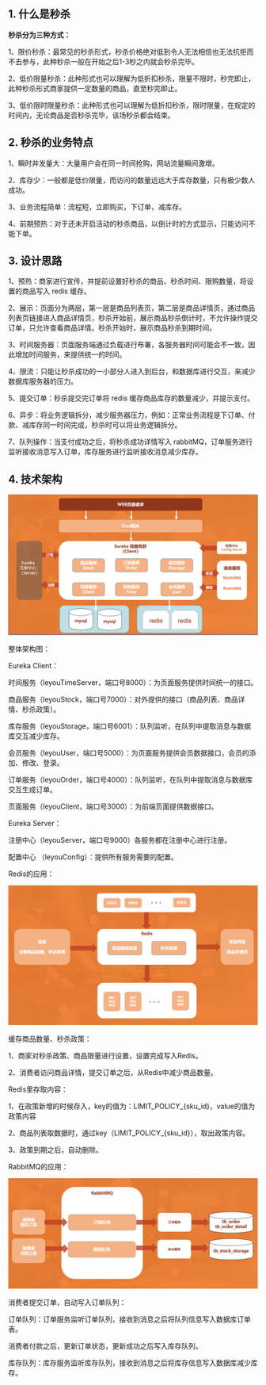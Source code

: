 

## 1. 什么是秒杀

**秒杀分为三种方式：**

1、限价秒杀：最常见的秒杀形式，秒杀价格绝对低到令人无法相信也无法抗拒而不去参与，此种秒杀一般在开始之后1-3秒之内就会秒杀完毕。

2、低价限量秒杀：此种形式也可以理解为低折扣秒杀，限量不限时，秒完即止，此种秒杀形式商家提供一定数量的商品，直至秒完即止。

3、低价限时限量秒杀：此种形式也可以理解为低折扣秒杀，限时限量，在规定的时间内，无论商品是否秒杀完毕，该场秒杀都会结束。

## 2. 秒杀的业务特点

1、瞬时并发量大：大量用户会在同一时间抢购，网站流量瞬间激增。

2、库存少：一般都是低价限量，而访问的数量远远大于库存数量，只有极少数人成功。

3、业务流程简单：流程短，立即购买，下订单，减库存。

4、前期预热：对于还未开启活动的秒杀商品，以倒计时的方式显示，只能访问不能下单。

## 3. 设计思路

1、预热：商家进行宣传，并提前设置好秒杀的商品、秒杀时间、限购数量，将设置的商品写入 redis 缓存。

2、展示：页面分为两层，第一层是商品列表页，第二层是商品详情页，通过商品列表页链接进入商品详情页，秒杀开始前，展示商品秒杀倒计时，不允许操作提交订单，只允许查看商品详情。秒杀开始时，展示商品秒杀到期时间。

3、时间服务器：页面服务端通过负载进行布署，各服务器时间可能会不一致，因此增加时间服务，来提供统一的时间。

4、限流：只能让秒杀成功的一小部分人进入到后台，和数据库进行交互，来减少数据库服务器的压力。

5、提交订单：秒杀提交完订单将 redis 缓存商品库存的数量减少，并提示支付。

6、异步：将业务逻辑拆分，减少服务器压力，例如：正常业务流程是下订单、付款、减库存同一时间完成，秒杀时可以将业务逻辑拆分。

7、队列操作：当支付成功之后，将秒杀成功详情写入 rabbitMQ，订单服务进行监听接收消息写入订单，库存服务进行监听接收消息减少库存。

## 4. 技术架构

![架构](./img/架构.png)

整体架构图：

Eureka Client：

时间服务（leyouTimeServer，端口号8000）：为页面服务提供时间统一的接口。

商品服务（leyouStock，端口号7000）：对外提供的接口（商品列表、商品详情、秒杀政策）。

库存服务（leyouStorage，端口号6001）：队列监听，在队列中提取消息与数据库交互减少库存。

会员服务（leyouUser，端口号5000）：为页面服务提供会员数据接口，会员的添加、修改、登录。

订单服务（leyouOrder，端口号4000）：队列监听，在队列中提取消息与数据库交互生成订单。

页面服务（leyouClient，端口号3000）：为前端页面提供数据接口。

Eureka Server：

注册中心（leyouServer，端口号9000）各服务都在注册中心进行注册。

配置中心 （leyouConfig）：提供所有服务需要的配置。

Redis的应用：

![redis](./img/redis.png)

缓存商品数量、秒杀政策：

1、商家对秒杀政策、商品限量进行设置，设置完成写入Redis。

2、消费者访问商品详情，提交订单之后，从Redis中减少商品数量。

Redis里存取内容：

1、在政策新增的时候存入，key的值为：LIMIT_POLICY_{sku_id}，value的值为政策内容

2、商品列表取数据时，通过key（LIMIT_POLICY_{sku_id}），取出政策内容。

3、政策到期之后，自动删除。

RabbitMQ的应用：

![RabbitMQ](./img/RabbitMQ.png)

消费者提交订单，自动写入订单队列：

订单队列：订单服务监听订单队列，接收到消息之后将队列信息写入数据库订单表。

消费者付款之后，更新订单状态，更新成功之后写入库存队列。

库存队列：库存服务监听库存队列，接收到消息之后将库存信息写入数据库减少库存。
